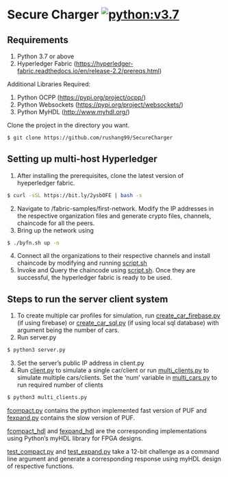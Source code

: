 # Secure Charger [![python:v3.7](https://img.shields.io/badge/Python-v3.7-brightgreen.svg)](https://www.python.org/downloads/release/python-370/)

## Requirements
1. Python 3.7 or above
2. Hyperledger Fabric (https://hyperledger-fabric.readthedocs.io/en/release-2.2/prereqs.html)

Additional Libraries Required:
1. Python OCPP (https://pypi.org/project/ocpp/)
2. Python Websockets (https://pypi.org/project/websockets/)
3. Python MyHDL (http://www.myhdl.org/)

Clone the project in the directory you want.
```sh
$ git clone https://github.com/rushang99/SecureCharger
```
## Setting up multi-host Hyperledger
1. After installing the prerequisites, clone the latest version of hyeperledger fabric.
```sh
$ curl -sSL https://bit.ly/2ysbOFE | bash -s
```
2. Navigate to /fabric-samples/first-network. Modify the IP addresses in the respective organization files and generate crypto files, channels, chaincode for all the peers.
3. Bring up the network using
```sh
$ ./byfn.sh up -n
```
4. Connect all the organizations to their respective channels and install chaincode by modifying and running [script.sh](hyperledger_fabric/first-network/scripts/script.sh)
5. Invoke and Query the chaincode using [script.sh](hyperledger_fabric/first-network/scripts/script.sh). Once they are successful, the hyperledger fabric is ready to be used.

## Steps to run the server client system
1. To create multiple car profiles for simulation, run [create_car_firebase.py](create_car_firebase.py) (if using firebase) or [create_car_sql.py](create_car_sql.py) (if using local sql database) with argument being the number of cars.
2. Run server.py
```sh
$ python3 server.py
```
3. Set the server’s public IP address in client.py
4. Run [client.py](client.py) to simulate a single car/client or run [multi_clients.py](multi_clients.py) to simulate multiple cars/clients. Set the ‘num’ variable in [multi_cars.py](multi_clients.py) to run required number of clients 
```sh
$ python3 multi_clients.py
```
[fcompact.py](fcompact.py) contains the python implemented fast version of PUF and [fexpand.py](fexpand.py) contains the slow version of PUF. 

[fcompact_hdl](fcompact_hdl.py) and [fexpand_hdl](fexpand_hdl.py) are the corresponding implementations using Python’s myHDL library for FPGA designs.

[test_compact.py](test_compact.py) and [test_expand.py](test_expand.py) take a 12-bit challenge as a command line argument and generate a corresponding response using myHDL design of respective functions.


